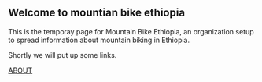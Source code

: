 ## Welcome to mountian bike ethiopia

This is the temporay page for Mountain Bike Ethiopia, an organization setup to spread information about mountain biking in Ethiopia.

Shortly we will put up some links.


[ABOUT](/about/index.html)

